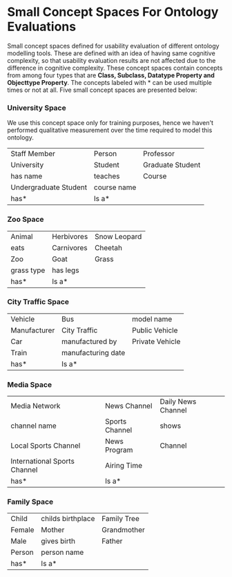 # Small Concept Spaces For Ontology Evaluations
Small concept spaces defined for usability evaluation of different ontology modelling tools. These are defined with an idea of having same cognitive complexity, so that usability evaluation results are not affected due to the difference in cognitive complexity. These concept spaces contain concepts from among four types that are **Class, Subclass, Datatype Property and Objecttype Property**. The concepts labeled with * can be used multiple times or not at all. Five small concept spaces are presented below:

### University Space
We use this concept space only for training purposes, hence we haven't performed qualitative measurement over the time required to model this ontology.

 <table style="width:100%">
  <tr>
    <td>Staff Member</td>
    <td>Person</td>
    <td>Professor</td>
  </tr>
  <tr>
    <td>University</td>
    <td>Student</td>
    <td>Graduate Student</td>
  </tr>
   <tr>
    <td>has name</td>
    <td>teaches</td>
    <td>Course</td>
  </tr>
   <tr>
    <td>Undergraduate Student</td>
    <td>course name</td>
    <td></td>
  </tr>
   <tr>
    <td>has*</td>
    <td>Is a*</td>
    <td></td>
  </tr>
</table> 

### Zoo Space

 <table style="width:100%">
  <tr>
    <td>Animal</td>
    <td>Herbivores</td>
    <td>Snow Leopard </td>
  </tr>
  <tr>
    <td>eats</td>
    <td>Carnivores</td>
    <td>Cheetah</td>
  </tr>
   <tr>
    <td>Zoo</td>
    <td>Goat</td>
    <td>Grass</td>
  </tr>
   <tr>
    <td>grass type</td>
    <td>has legs</td>
    <td></td>
  </tr>
   <tr>
    <td>has*</td>
    <td>Is a*</td>
    <td></td>
  </tr>
</table> 

### City Traffic Space
 <table style="width:100%">
  <tr>
    <td>Vehicle</td>
    <td>Bus</td>
    <td>model name</td>
  </tr>
  <tr>
    <td>Manufacturer</td>
    <td>City Traffic</td>
    <td>Public Vehicle</td>
  </tr>
   <tr>
    <td>Car</td>
    <td>manufactured by</td>
    <td>Private Vehicle</td>
  </tr>
   <tr>
    <td>Train</td>
    <td>manufacturing date</td>
    <td></td>
  </tr>
   <tr>
    <td>has*</td>
    <td>Is a*</td>
    <td></td>
  </tr>
</table> 

### Media Space
 <table style="width:100%">
  <tr>
    <td>Media Network</td>
    <td>News Channel</td>
    <td>Daily News Channel</td>
  </tr>
  <tr>
    <td>channel name</td>
    <td>Sports Channel</td>
    <td>shows</td>
  </tr>
   <tr>
    <td>Local Sports Channel</td>
    <td>News Program</td>
    <td>Channel</td>
  </tr>
   <tr>
    <td>International Sports Channel</td>
    <td>Airing Time</td>
    <td></td>
  </tr>
   <tr>
    <td>has*</td>
    <td>Is a*</td>
    <td></td>
  </tr>
</table> 

### Family Space
<table style="width:100%">
  <tr>
    <td>Child</td>
    <td>childs birthplace</td>
    <td>Family Tree</td>
  </tr>
  <tr>
    <td>Female</td>
    <td>Mother</td>
    <td>Grandmother</td>
  </tr>
   <tr>
    <td>Male</td>
    <td>gives birth</td>
    <td>Father</td>
  </tr>
   <tr>
    <td>Person</td>
    <td>person name</td>
    <td></td>
  </tr>
   <tr>
    <td>has*</td>
    <td>Is a*</td>
    <td></td>
  </tr>
</table> 



